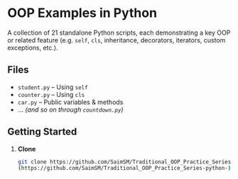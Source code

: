 # OOP Examples in Python

A collection of 21 standalone Python scripts, each demonstrating a key OOP or related feature (e.g. `self`, `cls`, inheritance, decorators, iterators, custom exceptions, etc.).

## Files

- `student.py` – Using `self`  
- `counter.py` – Using `cls`  
- `car.py` – Public variables & methods  
- … *(and so on through `countdown.py`)*

## Getting Started

1. **Clone**  
   ```bash
   git clone https://github.com/SaimSM/Traditional_OOP_Practice_Series-python-
   (https://github.com/SaimSM/Traditional_OOP_Practice_Series-python-)

